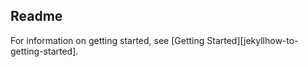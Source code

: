 ## Readme

For information on getting started, see [Getting Started][jekyllhow-to-getting-started].
